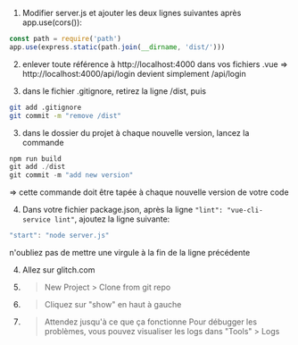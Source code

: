 1) Modifier server.js et ajouter les deux lignes suivantes après app.use(cors()):
```js
const path = require('path')
app.use(express.static(path.join(__dirname, 'dist/')))
```

2) enlever toute référence à http://localhost:4000 dans vos fichiers .vue
   => http://localhost:4000/api/login devient simplement /api/login

4) dans le fichier .gitignore, retirez la ligne /dist, puis
```sh
git add .gitignore
git commit -m "remove /dist"
```

3) dans le dossier du projet à chaque nouvelle version, lancez la commande
```js
npm run build
git add ./dist
git commit -m "add new version"
```
   => cette commande doit être tapée à chaque nouvelle version de votre code

4) Dans votre fichier package.json, après la ligne `"lint": "vue-cli-service lint"`,
ajoutez la ligne suivante:
```js
"start": "node server.js"
```
n'oubliez pas de mettre une virgule à la fin de la ligne précédente

4) Allez sur glitch.com
5)   > New Project > Clone from git repo
6)   > Cliquez sur "show" en haut à gauche
7)   > Attendez jusqu'à ce que ça fonctionne
Pour débugger les problèmes, vous pouvez visualiser les logs dans "Tools" > Logs
